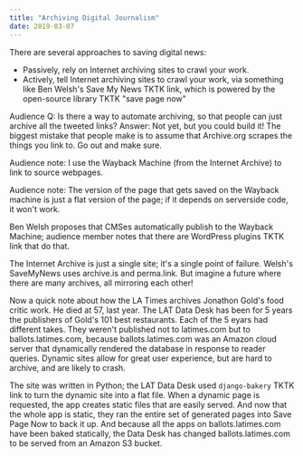 ```yaml
---
title: "Archiving Digital Journalism"
date: 2019-03-07
---
```

There are several approaches to saving digital news:

- Passively, rely on Internet archiving sites to crawl your work.
- Actively, tell Internet archiving sites to crawl your work, via something like Ben Welsh's Save My News TKTK link, which is powered by the open-source library TKTK "save page now"

Audience Q: Is there a way to automate archiving, so that people can just archive all the tweeted links? Answer: Not yet, but you could build it! The biggest mistake that people make is to assume that Archive.org scrapes the things you link to. Go out and make sure.

Audience note: I use the Wayback Machine (from the Internet Archive) to link to source webpages.

Audience note: The version of the page that gets saved on the Wayback machine is just a flat version of the page; if it depends on serverside code, it won't work.

Ben Welsh proposes that CMSes automatically publish to the Wayback Machine; audience member notes that there are WordPress plugins TKTK link that do that.

The Internet Archive is just a single site; it's a single point of failure. Welsh's SaveMyNews uses archive.is and perma.link. But imagine a future where there are many archives, all mirroring each other!

Now a quick note about how the LA Times archives Jonathon Gold's food critic work. He died at 57, last year. The LAT Data Desk has been for 5 years the publishers of Gold's 101 best restaurants. Each of the 5 eyars had different takes. They weren't published not to latimes.com but to ballots.latimes.com, because ballots.latimes.com was an Amazon cloud server that dynamically rendered the database in response to reader queries. Dynamic sites allow for great user experience, but are hard to archive, and are likely to crash.

The site was written in Python; the LAT Data Desk used `django-bakery` TKTK link to turn the dynamic site into a flat file. When a dynamic page is requested, the app creates static files that are easily served. And now that the whole app is static, they ran the entire set of generated pages into Save Page Now to back it up. And because all the apps on ballots.latimes.com have been baked statically, the Data Desk has changed ballots.latimes.com to be served from an Amazon S3 bucket.

